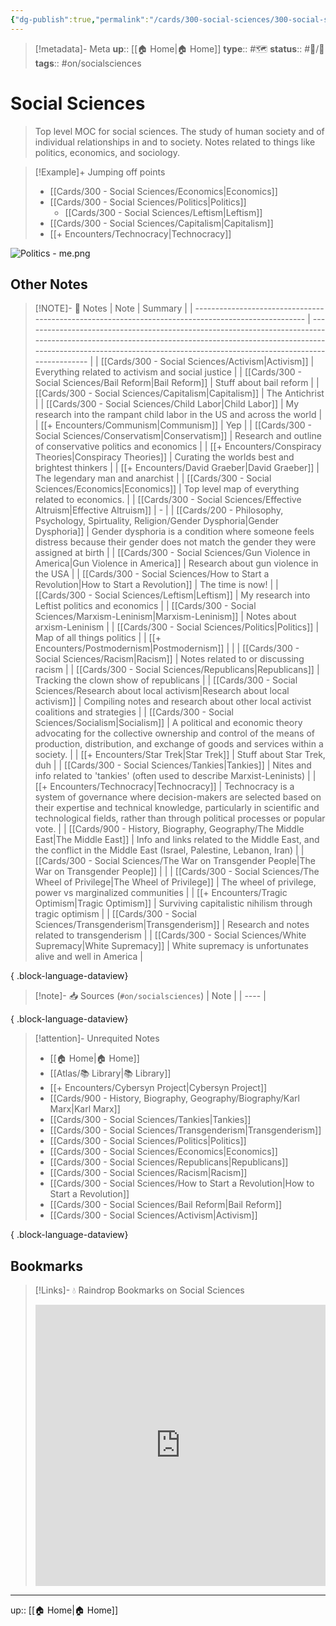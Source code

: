 ```yaml
---
{"dg-publish":true,"permalink":"/cards/300-social-sciences/300-social-sciences/","title":"Social Sciences"}
---
```


> [!metadata]- Meta
> **up**:: [[🏠 Home\|🏠 Home]]
> **type**:: #🗺️ 
> **status**:: #📝/🌿 
> **tags**::  #on/socialsciences


# Social Sciences

> Top level MOC for social sciences. The study of human society and of individual relationships in and to society. Notes related to things like politics, economics, and sociology.

> [!Example]+ Jumping off points
> - [[Cards/300 - Social Sciences/Economics\|Economics]]
> - [[Cards/300 - Social Sciences/Politics\|Politics]]
> 	- [[Cards/300 - Social Sciences/Leftism\|Leftism]]
> - [[Cards/300 - Social Sciences/Capitalism\|Capitalism]]
> - [[+ Encounters/Technocracy\|Technocracy]]

![Politics - me.png](/img/user/Extras/Attachments/Politics%20-%20me.png)
## Other Notes
> [!NOTE]- 📝 Notes
>  | Note                                                                                                | Summary                                                                                                                                                                                                                                  |
> | --------------------------------------------------------------------------------------------------- | ---------------------------------------------------------------------------------------------------------------------------------------------------------------------------------------------------------------------------------------- |
> | [[Cards/300 - Social Sciences/Activism\|Activism]]                                               | Everything related to activism and social justice                                                                                                                                                                                        |
> | [[Cards/300 - Social Sciences/Bail Reform\|Bail Reform]]                                         | Stuff about bail reform                                                                                                                                                                                                                  |
> | [[Cards/300 - Social Sciences/Capitalism\|Capitalism]]                                           | The Antichrist                                                                                                                                                                                                                           |
> | [[Cards/300 - Social Sciences/Child Labor\|Child Labor]]                                         | My research into the rampant child labor in the US and across the world                                                                                                                                                                  |
> | [[+ Encounters/Communism\|Communism]]                                                            | Yep                                                                                                                                                                                                                                      |
> | [[Cards/300 - Social Sciences/Conservatism\|Conservatism]]                                       | Research and outline of conservative politics and economics                                                                                                                                                                              |
> | [[+ Encounters/Conspiracy Theories\|Conspiracy Theories]]                                        | Curating the worlds best and brightest thinkers                                                                                                                                                                                          |
> | [[+ Encounters/David Graeber\|David Graeber]]                                                    | The legendary man and anarchist                                                                                                                                                                                                          |
> | [[Cards/300 - Social Sciences/Economics\|Economics]]                                             | Top level map of everything related to economics.                                                                                                                                                                                        |
> | [[Cards/300 - Social Sciences/Effective Altruism\|Effective Altruism]]                           | \-                                                                                                                                                                                                                                       |
> | [[Cards/200 - Philosophy, Psychology, Spirtuality, Religion/Gender Dysphoria\|Gender Dysphoria]] | Gender dysphoria is a condition where someone feels distress because their gender does not match the gender they were assigned at birth                                                                                                  |
> | [[Cards/300 - Social Sciences/Gun Violence in America\|Gun Violence in America]]                 | Research about gun violence in the USA                                                                                                                                                                                                   |
> | [[Cards/300 - Social Sciences/How to Start a Revolution\|How to Start a Revolution]]             | The time is now!                                                                                                                                                                                                                         |
> | [[Cards/300 - Social Sciences/Leftism\|Leftism]]                                                 | My research into Leftist politics and economics                                                                                                                                                                                          |
> | [[Cards/300 - Social Sciences/Marxism-Leninism\|Marxism-Leninism]]                               | Notes about arxism-Leninism                                                                                                                                                                                                              |
> | [[Cards/300 - Social Sciences/Politics\|Politics]]                                               | Map of all things politics                                                                                                                                                                                                               |
> | [[+ Encounters/Postmodernism\|Postmodernism]]                                                    |                                                                                                                                                                                                                                          |
> | [[Cards/300 - Social Sciences/Racism\|Racism]]                                                   | Notes related to or discussing racism                                                                                                                                                                                                    |
> | [[Cards/300 - Social Sciences/Republicans\|Republicans]]                                         | Tracking the clown show of republicans                                                                                                                                                                                                   |
> | [[Cards/300 - Social Sciences/Research about local activism\|Research about local activism]]     | Compiling notes and research about other local activist coalitions and strategies                                                                                                                                                        |
> | [[Cards/300 - Social Sciences/Socialism\|Socialism]]                                             | A political and economic theory advocating for the collective ownership and control of the means of production, distribution, and exchange of goods and services within a society.                                                       |
> | [[+ Encounters/Star Trek\|Star Trek]]                                                            | Stuff about Star Trek, duh                                                                                                                                                                                                               |
> | [[Cards/300 - Social Sciences/Tankies\|Tankies]]                                                 | Nites and info related to 'tankies' (often used to describe Marxist-Leninists)                                                                                                                                                           |
> | [[+ Encounters/Technocracy\|Technocracy]]                                                        | Technocracy is a system of governance where decision-makers are selected based on their expertise and technical knowledge, particularly in scientific and technological fields, rather than through political processes or popular vote. |
> | [[Cards/900 - History, Biography, Geography/The Middle East\|The Middle East]]                   | Info and links related to the Middle East, and the conflict in the Middle East (Israel, Palestine, Lebanon, Iran)                                                                                                                        |
> | [[Cards/300 - Social Sciences/The War on Transgender People\|The War on Transgender People]]     |                                                                                                                                                                                                                                          |
> | [[Cards/300 - Social Sciences/The Wheel of Privilege\|The Wheel of Privilege]]                   | The wheel of privilege, power vs marginalized communities                                                                                                                                                                                |
> | [[+ Encounters/Tragic Optimism\|Tragic Optimism]]                                                | Surviving capitalistic nihilism through tragic optimism                                                                                                                                                                                  |
> | [[Cards/300 - Social Sciences/Transgenderism\|Transgenderism]]                                   | Research and notes related to transgenderism                                                                                                                                                                                             |
> | [[Cards/300 - Social Sciences/White Supremacy\|White Supremacy]]                                 | White supremacy is unfortunates alive and well in America                                                                                                                                                                                |
> 
{ .block-language-dataview}

> [!note]- 📥 Sources (`#on/socialsciences`)
>  | Note |
> | ---- |
> 
{ .block-language-dataview}

> [!attention]- Unrequited Notes
>  - [[🏠 Home\|🏠 Home]]
> - [[Atlas/📚 Library\|📚 Library]]
> - [[+ Encounters/Cybersyn Project\|Cybersyn Project]]
> - [[Cards/900 - History, Biography, Geography/Biography/Karl Marx\|Karl Marx]]
> - [[Cards/300 - Social Sciences/Tankies\|Tankies]]
> - [[Cards/300 - Social Sciences/Transgenderism\|Transgenderism]]
> - [[Cards/300 - Social Sciences/Politics\|Politics]]
> - [[Cards/300 - Social Sciences/Economics\|Economics]]
> - [[Cards/300 - Social Sciences/Republicans\|Republicans]]
> - [[Cards/300 - Social Sciences/Racism\|Racism]]
> - [[Cards/300 - Social Sciences/How to Start a Revolution\|How to Start a Revolution]]
> - [[Cards/300 - Social Sciences/Bail Reform\|Bail Reform]]
> - [[Cards/300 - Social Sciences/Activism\|Activism]]
> 
{ .block-language-dataview}

## Bookmarks
> [!Links]- 💧 Raindrop Bookmarks on Social Sciences
> <iframe style="border: 0; width: 100%; height: 450px;" allowfullscreen frameborder="0" src="https://raindrop.io/tophg/social-science-34660005"></iframe>

---
up:: [[🏠 Home\|🏠 Home]]

